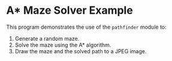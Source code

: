 # A* Maze Solver Example

This program demonstrates the use of the `pathfinder` module to:

 1. Generate a random maze.
 2. Solve the maze using the A* algorithm.
 3. Draw the maze and the solved path to a JPEG image.